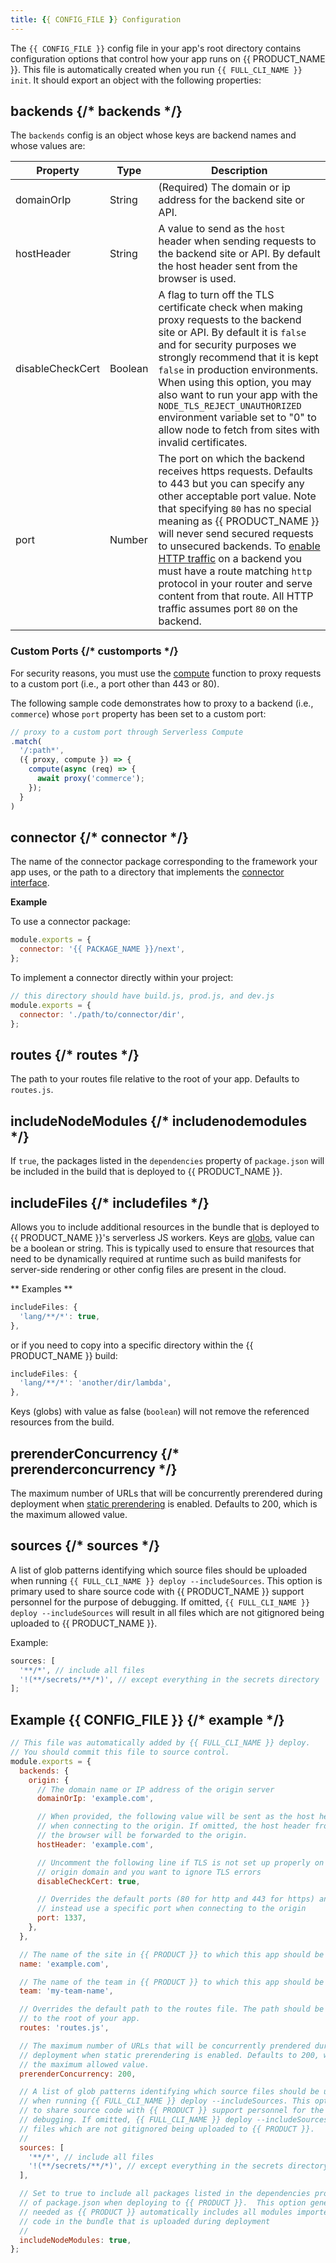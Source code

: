 ```yaml
---
title: {{ CONFIG_FILE }} Configuration
---
```


The `{{ CONFIG_FILE }}` config file in your app's root directory contains configuration options that control how your app runs on {{ PRODUCT_NAME }}. This file is automatically created when you run `{{ FULL_CLI_NAME }} init`. It should export an object with the following properties:

## backends {/* backends */}

The `backends` config is an object whose keys are backend names and whose values are:

| Property         | Type    | Description                                                                                                                                                                                                                                                                                                                                                                                                                                                                               |
| ---------------- | ------- | ----------------------------------------------------------------------------------------------------------------------------------------------------------------------------------------------------------------------------------------------------------------------------------------------------------------------------------------------------------------------------------------------------------------------------------------------------------------------------------------- |
| domainOrIp       | String  | (Required) The domain or ip address for the backend site or API.                                                                                                                                                                                                                                                                                                                                                                                                                          |
| hostHeader       | String  | A value to send as the `host` header when sending requests to the backend site or API. By default the host header sent from the browser is used.                                                                                                                                                                                                                                                                                                                                          |
| disableCheckCert | Boolean | A flag to turn off the TLS certificate check when making proxy requests to the backend site or API. By default it is `false` and for security purposes we strongly recommend that it is kept `false` in production environments. When using this option, you may also want to run your app with the `NODE_TLS_REJECT_UNAUTHORIZED` environment variable set to "0" to allow node to fetch from sites with invalid certificates.                                                           |
| port             | Number  | The port on which the backend receives https requests. Defaults to 443 but you can specify any other acceptable port value. Note that specifying `80` has no special meaning as {{ PRODUCT_NAME }} will never send secured requests to unsecured backends. To [enable HTTP traffic](/guides/security/security_suite#ssl) on a backend you must have a route matching `http` protocol in your router and serve content from that route. All HTTP traffic assumes port `80` on the backend. |

### Custom Ports {/* customports */}

For security reasons, you must use the [compute](/docs/api/core/classes/_router_responsewriter_.responsewriter.html#compute) function to proxy requests to a custom port (i.e., a port other than 443 or 80).

The following sample code demonstrates how to proxy to a backend (i.e., `commerce`) whose `port` property has been set to a custom port:

```js filename="./routes.js"
// proxy to a custom port through Serverless Compute
.match(
  '/:path*',
  ({ proxy, compute }) => {
    compute(async (req) => {
      await proxy('commerce');
    });
  }
)
```

## connector {/* connector */}

The name of the connector package corresponding to the framework your app uses, or the path to a directory that implements the [connector interface](/guides/sites_frameworks/connectors).

**Example**

To use a connector package:

```js
module.exports = {
  connector: '{{ PACKAGE_NAME }}/next',
};
```

To implement a connector directly within your project:

```js
// this directory should have build.js, prod.js, and dev.js
module.exports = {
  connector: './path/to/connector/dir',
};
```

## routes {/* routes */}

The path to your routes file relative to the root of your app. Defaults to `routes.js`.

## includeNodeModules {/* includenodemodules */}

If `true`, the packages listed in the `dependencies` property of `package.json` will be included in the build that is deployed to {{ PRODUCT_NAME }}.

## includeFiles {/* includefiles */}

Allows you to include additional resources in the bundle that is deployed to {{ PRODUCT_NAME }}'s serverless JS workers. Keys are [globs](https://www.npmjs.com/package/glob), value can be a boolean or string. This is typically used to ensure that resources that need to be dynamically required at runtime such as build manifests for server-side rendering or other config files are present in the cloud.

** Examples **

```js
includeFiles: {
  'lang/**/*': true,
},
```

or if you need to copy into a specific directory within the {{ PRODUCT_NAME }} build:

```js
includeFiles: {
  'lang/**/*': 'another/dir/lambda',
},
```

<Callout type="info">

Keys (globs) with value as false (`boolean`) will not remove the referenced resources from the build.

</Callout>

## prerenderConcurrency {/* prerenderconcurrency */}

The maximum number of URLs that will be concurrently prerendered during deployment when [static prerendering](/guides/performance/static_prerendering) is enabled. Defaults to 200, which is the maximum allowed value.

## sources {/* sources */}

A list of glob patterns identifying which source files should be uploaded when running `{{ FULL_CLI_NAME }} deploy --includeSources`. This option is primary used to share source code with {{ PRODUCT_NAME }} support personnel for the purpose of debugging. If omitted, `{{ FULL_CLI_NAME }} deploy --includeSources` will result in all files which are not gitignored being uploaded to {{ PRODUCT_NAME }}.

Example:

```js
sources: [
  '**/*', // include all files
  '!(**/secrets/**/*)', // except everything in the secrets directory
];
```

<a id="example-config"></a>

## Example {{ CONFIG_FILE }} {/* example */}

```js
// This file was automatically added by {{ FULL_CLI_NAME }} deploy.
// You should commit this file to source control.
module.exports = {
  backends: {
    origin: {
      // The domain name or IP address of the origin server
      domainOrIp: 'example.com',

      // When provided, the following value will be sent as the host header
      // when connecting to the origin. If omitted, the host header from
      // the browser will be forwarded to the origin.
      hostHeader: 'example.com',

      // Uncomment the following line if TLS is not set up properly on the
      // origin domain and you want to ignore TLS errors
      disableCheckCert: true,

      // Overrides the default ports (80 for http and 443 for https) and
      // instead use a specific port when connecting to the origin
      port: 1337,
    },
  },

  // The name of the site in {{ PRODUCT }} to which this app should be deployed.
  name: 'example.com',

  // The name of the team in {{ PRODUCT }} to which this app should be deployed.
  team: 'my-team-name',

  // Overrides the default path to the routes file. The path should be relative
  // to the root of your app.
  routes: 'routes.js',

  // The maximum number of URLs that will be concurrently prendered during
  // deployment when static prerendering is enabled. Defaults to 200, which is
  // the maximum allowed value.
  prerenderConcurrency: 200,

  // A list of glob patterns identifying which source files should be uploaded
  // when running {{ FULL_CLI_NAME }} deploy --includeSources. This option is primarily used
  // to share source code with {{ PRODUCT }} support personnel for the purpose of
  // debugging. If omitted, {{ FULL_CLI_NAME }} deploy --includeSources will result in all
  // files which are not gitignored being uploaded to {{ PRODUCT }}.
  //
  sources: [
    '**/*', // include all files
    '!(**/secrets/**/*)', // except everything in the secrets directory
  ],

  // Set to true to include all packages listed in the dependencies property
  // of package.json when deploying to {{ PRODUCT }}.  This option generally isn't
  // needed as {{ PRODUCT }} automatically includes all modules imported by your
  // code in the bundle that is uploaded during deployment
  //
  includeNodeModules: true,
};
```
